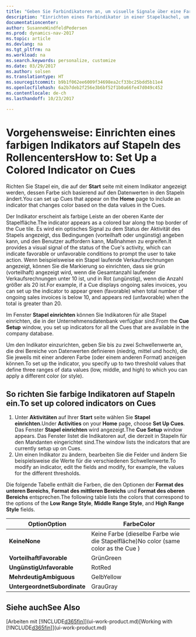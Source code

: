 ```yaml
---
title: "Geben Sie Farbindikatoren an, um visuelle Signale über eine Farbaktivität anzupassen"
description: "Einrichten eines Farbindikator in einer Stapelkachel, um ein personalisiertes visuelles Signal der Farb-Aktivität zu erhalten."
documentationcenter: 
author: SusanneWindfeldPedersen
ms.prod: dynamics-nav-2017
ms.topic: article
ms.devlang: na
ms.tgt_pltfrm: na
ms.workload: na
ms.search.keywords: personalize, customize
ms.date: 03/29/2017
ms.author: solsen
ms.translationtype: HT
ms.sourcegitcommit: b9b1f062ee6009f34698ea2cf33bc25bdd5b11e4
ms.openlocfilehash: 6a2b7deb2f256e3b6bf52f1b0a66fe47d049c452
ms.contentlocale: de-ch
ms.lasthandoff: 10/23/2017

---
```

# <a name="how-to-set-up-a-colored-indicator-on-cues"></a><span data-ttu-id="0f3d0-103">Vorgehensweise: Einrichten eines farbigen Indikators auf Stapeln des Rollencenters</span><span class="sxs-lookup"><span data-stu-id="0f3d0-103">How to: Set Up a Colored Indicator on Cues</span></span>
<span data-ttu-id="0f3d0-104">Richten Sie Stapel ein, die auf der **Start** seite mit einem Indikator angezeigt werden, dessen Farbe sich basierend auf den Datenwerten in den Stapeln ändert.</span><span class="sxs-lookup"><span data-stu-id="0f3d0-104">You can set up Cues that appear on the **Home** page to include an indicator that changes color based on the data values in the Cues.</span></span>

<span data-ttu-id="0f3d0-105">Der Indikator erscheint als farbige Leiste an der oberen Kante der Stapelfläche.</span><span class="sxs-lookup"><span data-stu-id="0f3d0-105">The indicator appears as a colored bar along the top border of the Cue tile.</span></span> <span data-ttu-id="0f3d0-106">Es wird ein optisches Signal zu dem Status der Aktivität des Stapels angezeigt, dss Bedingungen (vorteilhaft oder ungünstig) angeben kann, und den Benutzer auffordern kann, Maßnahmen zu ergreifen.</span><span class="sxs-lookup"><span data-stu-id="0f3d0-106">It provides a visual signal of the status of the Cue's activity, which can indicate favorable or unfavorable conditions to prompt the user to take action.</span></span> <span data-ttu-id="0f3d0-107">Wenn beispielsweise ein Stapel laufende Verkaufsrechnungen angezeigt, können Sie die Markierung so einrichten, dass sie grün (vorteilhaft) angezeigt wird, wenn die Gesamtanzahl laufender Verkaufsrechnungen unter 10 ist, und in Rot (ungünstig), wenn die Anzahl größer als 20 ist.</span><span class="sxs-lookup"><span data-stu-id="0f3d0-107">For example, if a Cue displays ongoing sales invoices, you can set up the indicator to appear green (favorable) when total number of ongoing sales invoices is below 10, and appears red (unfavorable) when the total is greater than 20.</span></span>

<span data-ttu-id="0f3d0-108">Im Fenster **Stapel einrichten** können Sie Indikatoren für alle Stapel einrichten, die in der Unternehmensdatenbank verfügbar sind.</span><span class="sxs-lookup"><span data-stu-id="0f3d0-108">From the **Cue Setup** window, you set up indicators for all the Cues that are available in the company database.</span></span>

<span data-ttu-id="0f3d0-109">Um den Indikator einzurichten, geben Sie bis zu zwei Schwellenwerte an, die drei Bereiche von Datenwerten definieren (niedrig, mittel und hoch), die Sie jeweils mit einer anderen Farbe (oder einem anderen Format) anzeigen können.</span><span class="sxs-lookup"><span data-stu-id="0f3d0-109">To set up the indicator, you specify up to two threshold values that define three ranges of data values (low, middle, and high) to which you can apply a different color (or style).</span></span>

## <a name="to-set-up-colored-indicators-on-cues"></a><span data-ttu-id="0f3d0-110">So richten Sie farbige Indikatoren auf Stapeln ein.</span><span class="sxs-lookup"><span data-stu-id="0f3d0-110">To set up colored indicators on Cues</span></span>
1. <span data-ttu-id="0f3d0-111">Unter **Aktivitäten** auf Ihrer **Start** seite wählen Sie **Stapel einrichten**.</span><span class="sxs-lookup"><span data-stu-id="0f3d0-111">Under **Activities** on your **Home** page, choose **Set Up Cues**.</span></span>  
   <span data-ttu-id="0f3d0-112">Das Fenster **Stapel einrichten** wird angezeigt.</span><span class="sxs-lookup"><span data-stu-id="0f3d0-112">The **Cue Setup** window appears.</span></span> <span data-ttu-id="0f3d0-113">Das Fenster listet die Indikatoren auf, die derzeit in Stapeln für den Mandanten eingerichtet sind.</span><span class="sxs-lookup"><span data-stu-id="0f3d0-113">The window lists the indicators that are currently setup up on Cues.</span></span>
2. <span data-ttu-id="0f3d0-114">Um einen Indikator zu ändern, bearbeiten Sie die Felder und ändern Sie beispielsweise die Werte für die verschiedenen Schwellenwerte.</span><span class="sxs-lookup"><span data-stu-id="0f3d0-114">To modify an indicator, edit the fields and modify, for example, the values for the different thresholds.</span></span>  

<span data-ttu-id="0f3d0-115">Die folgende Tabelle enthält die Farben, die den Optionen der **Format des unteren Bereichs**, **Format des mittleren Bereichs** und **Format des oberen Bereichs** entsprechen.</span><span class="sxs-lookup"><span data-stu-id="0f3d0-115">The following table lists the colors that correspond to the options of the **Low Range Style**, **Middle Range Style**, and **High Range Style** fields.</span></span>

| <span data-ttu-id="0f3d0-116">Option</span><span class="sxs-lookup"><span data-stu-id="0f3d0-116">Option</span></span> | <span data-ttu-id="0f3d0-117">Farbe</span><span class="sxs-lookup"><span data-stu-id="0f3d0-117">Color</span></span> |
| --- | --- |
| <span data-ttu-id="0f3d0-118">**Keine**</span><span class="sxs-lookup"><span data-stu-id="0f3d0-118">**None**</span></span> |<span data-ttu-id="0f3d0-119">Keine Farbe (dieselbe Farbe wie die Stapelfläche)</span><span class="sxs-lookup"><span data-stu-id="0f3d0-119">No color (same color as the Cue )</span></span>|
| <span data-ttu-id="0f3d0-120">**Vorteilhaft**</span><span class="sxs-lookup"><span data-stu-id="0f3d0-120">**Favorable**</span></span> |<span data-ttu-id="0f3d0-121">Grün</span><span class="sxs-lookup"><span data-stu-id="0f3d0-121">Green</span></span> |
| <span data-ttu-id="0f3d0-122">**Ungünstig**</span><span class="sxs-lookup"><span data-stu-id="0f3d0-122">**Unfavorable**</span></span> |<span data-ttu-id="0f3d0-123">Rot</span><span class="sxs-lookup"><span data-stu-id="0f3d0-123">Red</span></span> |
| <span data-ttu-id="0f3d0-124">**Mehrdeutig**</span><span class="sxs-lookup"><span data-stu-id="0f3d0-124">**Ambiguous**</span></span> |<span data-ttu-id="0f3d0-125">Gelb</span><span class="sxs-lookup"><span data-stu-id="0f3d0-125">Yellow</span></span> |
| <span data-ttu-id="0f3d0-126">**Untergeordnet**</span><span class="sxs-lookup"><span data-stu-id="0f3d0-126">**Subordinate**</span></span> |<span data-ttu-id="0f3d0-127">Grau</span><span class="sxs-lookup"><span data-stu-id="0f3d0-127">Gray</span></span> |

## <a name="see-also"></a><span data-ttu-id="0f3d0-128">Siehe auch</span><span class="sxs-lookup"><span data-stu-id="0f3d0-128">See Also</span></span>
<span data-ttu-id="0f3d0-129">[Arbeiten mit [!INCLUDE[d365fin](includes/d365fin_md.md)]](ui-work-product.md)</span><span class="sxs-lookup"><span data-stu-id="0f3d0-129">[Working with [!INCLUDE[d365fin](includes/d365fin_md.md)]](ui-work-product.md)</span></span>

